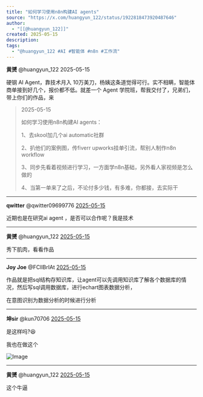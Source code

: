 ```yaml
---
title: "如何学习使用n8n构建AI agents"
source: "https://x.com/huangyun_122/status/1922818473920487646"
author:
  - "[[@huangyun_122]]"
created: 2025-05-15
description:
tags:
  - "@huangyun_122 #AI #智能体 #n8n #工作流"
---
```

**黄赟** @huangyun\_122 2025-05-15

硬钢 AI Agent，靠技术月入 10万美刀，杨姨这条道觉得可行。实不相瞒，智能体商单接到好几个，报价都不低。就差一个 Agent 学院班，帮我交付了，兄弟们，带上你们的作品，来

> 2025-05-15
> 
> 如何学习使用n8n构建AI agents：
> 
> 1、去skool加几个ai automatic社群
> 
> 2、扒他们的案例图，传fiverr upworks挂单引流，帮别人制作n8n workflow
> 
> 3、同步先看着视频进行学习，一方面学n8n基础，另外看人家视频是怎么做的
> 
> 4、当第一单来了之后，不论付多少钱，有多难，你都接，去实际干
> 


---

**qwitter** @qwitter09699776 [2025-05-15](https://x.com/qwitter09699776/status/1922820214120468550)

近期也是在研究ai agent ，是否可以合作呢？我是技术

---

**黄赟** @huangyun\_122 [2025-05-15](https://x.com/huangyun_122/status/1922823163307503828)

秀下肌肉，看看作品

---

**Joy Joe** @FCllBrIAt [2025-05-15](https://x.com/FCllBrIAt/status/1922825259171864951)

作品就是把sql结构存知识库，让agent可以先调用知识库了解各个数据库的情况，然后写sql调用数据库，进行echart图表数据分析，

在意图识别为数据分析的时候进行分析

---

**坤sir** @kun70706 [2025-05-15](https://x.com/kun70706/status/1922835133968613557)

是这样吗?😆

我也在做这个

![Image](https://pbs.twimg.com/media/Gq9ISCFXQAAGD2G?format=jpg&name=large)

---

**黄赟** @huangyun\_122 [2025-05-15](https://x.com/huangyun_122/status/1922872314930037199)

这个牛逼